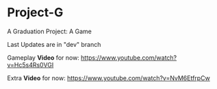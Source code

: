 # Project-G
A Graduation Project: A Game

Last Updates are in "dev" branch

Gameplay **Video** for now: https://www.youtube.com/watch?v=Hc5s4Rs0VGI

Extra **Video** for now:    https://www.youtube.com/watch?v=NvM6EtfrpCw

